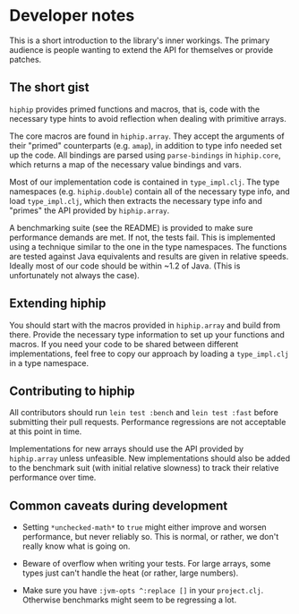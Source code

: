 # Developer notes

This is a short introduction to the library's inner workings. The
primary audience is people wanting to extend the API for themselves or
provide patches.

## The short gist

`hiphip` provides primed functions and macros, that is, code with the
necessary type hints to avoid reflection when dealing with primitive
arrays.

The core macros are found in `hiphip.array`. They accept the arguments
of their "primed" counterparts (e.g. `amap`), in addition to type info
needed set up the code. All bindings are parsed using `parse-bindings`
in `hiphip.core`, which returns a map of the necessary value bindings
and vars.

Most of our implementation code is contained in `type_impl.clj`. The
type namespaces (e.g. `hiphip.double`) contain all of the necessary
type info, and load `type_impl.clj`, which then extracts the necessary
type info and "primes" the API provided by `hiphip.array`.

A benchmarking suite (see the README) is provided to make sure
performance demands are met. If not, the tests fail. This is
implemented using a technique similar to the one in the type
namespaces. The functions are tested against Java equivalents and
results are given in relative speeds. Ideally most of our code should
be within ~1.2 of Java. (This is unfortunately not always the case).

## Extending hiphip

You should start with the macros provided in `hiphip.array` and build
from there. Provide the necessary type information to set up your
functions and macros. If you need your code to be shared between
different implementations, feel free to copy our approach by loading a
`type_impl.clj` in a type namespace.

## Contributing to hiphip

All contributors should run `lein test :bench` and `lein test :fast`
before submitting their pull requests. Performance regressions are not
acceptable at this point in time.

Implementations for new arrays should use the API provided by
`hiphip.array` unless unfeasible. New implementations should also be
added to the benchmark suit (with initial relative slowness) to track
their relative performance over time.

## Common caveats during development

* Setting `*unchecked-math*` to `true` might either improve and worsen
  performance, but never reliably so. This is normal, or rather, we
  don't really know what is going on.

* Beware of overflow when writing your tests. For large arrays, some
  types just can't handle the heat (or rather, large numbers).

* Make sure you have `:jvm-opts ^:replace []` in your `project.clj`.
  Otherwise benchmarks might seem to be regressing a lot.